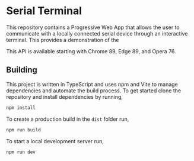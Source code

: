 # Serial Terminal

This repository contains a Progressive Web App that allows the user to
communicate with a locally connected serial device through an interactive
terminal. This provides a demonstration of the 

This API is available starting with Chrome 89, Edge 89, and Opera 76.

## Building

This project is written in TypeScript and uses npm and Vite to manage
dependencies and automate the build process. To get started clone the
repository and install dependencies by running,

```sh
npm install
```

To create a production build in the `dist` folder run,

```sh
npm run build
```

To start a local development server run,

```sh
npm run dev
```
